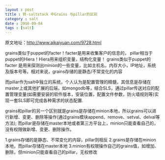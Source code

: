 ```yaml
---
layout : post
title : 转-saltstack 中Grains 与pillar的区别
category : salt
date : 2016-09-04
tags : [salt]
---
```


原文地址：http://www.aikaiyuan.com/9728.html

grains类似于puppet的facter！facter是用来收集客户的信息的，
pillar相当于puppet的Hiera！Hiera用来组织变量，结构化变量！
grains类似于puppet的facter 是用来探测出minion的一些变量，比如主机名，内存大小，IP地址，系统及版本号等。相对来说，grains存储的是静态/不常变化的内容

而pillar作为salt中独立的系统，个人认为是配置管理的精髓，其信息是存储在master上或其他扩展的后端，如mongodb等，结合SLS，通过pillar传送对应的配置管理变量(如需要安装的软件版本，安装位置，配置文件参数，防火墙规则等)实现一套SLS即可完成各种需求的状态配置.

grains和pillar的另一个区别就是grains是存储在minion本地，所以grains可以进行新增、变更、删除等操作(通过grains模块append、remove、setval、delval等方法); 而pillar是存储在master本地或者第三方平台上，minion只能查看自己的，没有权限做新增、变更、删除操作。


1.grains存储的是静态、不常变化的内容，pillar则相反
2.grains是存储在minion本地，而pillar存储在master本地
3.minion有权限操作自己的grains值，如增加、删除，但minion只能查看自己的pillar，无权修改